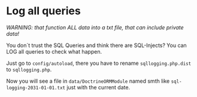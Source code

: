 # Log all queries

_WARNING: that function ALL data into a txt file, that can include private data!_

You don´t trust the SQL Queries and think there are SQL-Injects? You can LOG all queries to check what happen.

Just go to `config/autoload`, there you have to rename `sqllogging.php.dist` to `sqllogging.php`.

Now you will see a file in `data/DoctrineORMModule` named smth like `sql-logging-2031-01-01.txt` just with the current date.